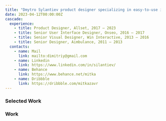 ```yaml
---
title: "Dmytro Sylantiev product designer specializing in easy-to-use interfaces."
date: 2023-04-12T00:00:00Z
cascade:
  experience:
    - title: Product Designer, Allset, 2017 — 2023
    - title: Senior User Interface Designer, Onseo, 2016 — 2017
    - title: Senior Visual Designer, Win Interactive, 2013 — 2016
    - title: Senior Designer, Aimbulance, 2011 — 2013
  contacts:
    - name: Mail
      link: mailto:dimitriy@gmail.com
    - name: Linkedin
      link: https://www.linkedin.com/in/silantiev/
    - name: Behance
      link: https://www.behance.net/mitka
    - name: Dribbble
      link: https://dribbble.com/mitkazavr
---
```


### Selected Work

<!-- Add work content here -->

### Work
<!-- Add archive content here -->
